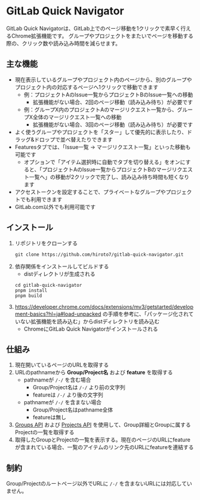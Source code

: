 # GitLab Quick Navigator

GitLab Quick Navigatorは、GitLab上でのページ移動を1クリックで素早く行えるChrome拡張機能です。
グループやプロジェクトをまたいでページを移動する際の、クリック数や読み込み時間を減らせます。

## 主な機能

- 現在表示しているグループやプロジェクト内のページから、別のグループやプロジェクト内の対応するページへ1クリックで移動できます
  - 例：プロジェクトAのIssue一覧からプロジェクトBのIssue一覧への移動
    - 拡張機能がない場合、2回のページ移動（読み込み待ち）が必要です
  - 例：グループX内のプロジェクトAのマージリクエスト一覧から、グループX全体のマージリクエスト一覧への移動
    - 拡張機能がない場合、3回のページ移動（読み込み待ち）が必要です
- よく使うグループやプロジェクトを「スター」して優先的に表示したり、ドラッグ&ドロップで並べ替えたりできます
- Featuresタブでは、「Issue一覧 → マージリクエスト一覧」といった移動も可能です
  - オプションで「アイテム選択時に自動でタブを切り替える」をオンにすると、「プロジェクトAのIssue一覧からプロジェクトBのマージリクエスト一覧へ」の移動が2クリックで完了し、読み込み待ち時間も短くなります
- アクセストークンを設定することで、プライベートなグループやプロジェクトでも利用できます
- GitLab.com以外でも利用可能です

## インストール

1. リポジトリをクローンする
   ```
   git clone https://github.com/hiroto7/gitlab-quick-navigator.git
   ```
2. 依存関係をインストールしてビルドする
   - distディレクトリが生成される
   ```
   cd gitlab-quick-navigator
   pnpm install
   pnpm build
   ```
3. https://developer.chrome.com/docs/extensions/mv3/getstarted/development-basics?hl=ja#load-unpacked の手順を参考に、「パッケージ化されていない拡張機能を読み込む」からdistディレクトリを読み込む
   - ChromeにGitLab Quick Navigatorがインストールされる

## 仕組み

1. 現在開いているページのURLを取得する
2. URLのpathnameから **Group/Project名** および **feature** を取得する
   - pathnameが `/-/` を含む場合
     - Group/Project名は `/-/` より前の文字列
     - featureは `/-/` より後の文字列
   - pathnameが `/-/` を含まない場合
     - Group/Project名はpathname全体
     - featureは無し
3. [Groups API](https://docs.gitlab.com/ee/api/groups.html) および [Projects API](https://docs.gitlab.com/ee/api/projects.html) を使用して、Group詳細とGroupに属するProjectの一覧を取得する
4. 取得したGroupとProjectの一覧を表示する。現在のページのURLにfeatureが含まれている場合、一覧のアイテムのリンク先のURLにfeatureを連結する

## 制約

Group/Projectのルートページ以外でURLに `/-/` を含まないURLには対応していません。
